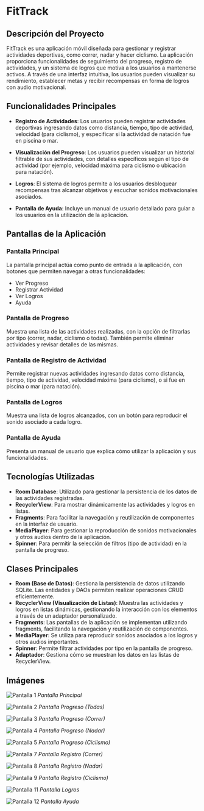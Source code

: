 # FitTrack

## Descripción del Proyecto

FitTrack es una aplicación móvil diseñada para gestionar y registrar actividades deportivas, como correr, nadar y hacer ciclismo. La aplicación proporciona funcionalidades de seguimiento del progreso, registro de actividades, y un sistema de logros que motiva a los usuarios a mantenerse activos. A través de una interfaz intuitiva, los usuarios pueden visualizar su rendimiento, establecer metas y recibir recompensas en forma de logros con audio motivacional.

## Funcionalidades Principales

- **Registro de Actividades**: Los usuarios pueden registrar actividades deportivas ingresando datos como distancia, tiempo, tipo de actividad, velocidad (para ciclismo), y especificar si la actividad de natación fue en piscina o mar.

- **Visualización del Progreso**: Los usuarios pueden visualizar un historial filtrable de sus actividades, con detalles específicos según el tipo de actividad (por ejemplo, velocidad máxima para ciclismo o ubicación para natación).

- **Logros**: El sistema de logros permite a los usuarios desbloquear recompensas tras alcanzar objetivos y escuchar sonidos motivacionales asociados.

- **Pantalla de Ayuda**: Incluye un manual de usuario detallado para guiar a los usuarios en la utilización de la aplicación.

## Pantallas de la Aplicación

### Pantalla Principal
La pantalla principal actúa como punto de entrada a la aplicación, con botones que permiten navegar a otras funcionalidades:
- Ver Progreso
- Registrar Actividad
- Ver Logros
- Ayuda

### Pantalla de Progreso
Muestra una lista de las actividades realizadas, con la opción de filtrarlas por tipo (correr, nadar, ciclismo o todas). También permite eliminar actividades y revisar detalles de las mismas.

### Pantalla de Registro de Actividad
Permite registrar nuevas actividades ingresando datos como distancia, tiempo, tipo de actividad, velocidad máxima (para ciclismo), o si fue en piscina o mar (para natación).

### Pantalla de Logros
Muestra una lista de logros alcanzados, con un botón para reproducir el sonido asociado a cada logro.

### Pantalla de Ayuda
Presenta un manual de usuario que explica cómo utilizar la aplicación y sus funcionalidades.

## Tecnologías Utilizadas

- **Room Database**: Utilizado para gestionar la persistencia de los datos de las actividades registradas.
- **RecyclerView**: Para mostrar dinámicamente las actividades y logros en listas.
- **Fragments**: Para facilitar la navegación y reutilización de componentes en la interfaz de usuario.
- **MediaPlayer**: Para gestionar la reproducción de sonidos motivacionales y otros audios dentro de la aplicación.
- **Spinner**: Para permitir la selección de filtros (tipo de actividad) en la pantalla de progreso.

## Clases Principales

- **Room (Base de Datos)**: Gestiona la persistencia de datos utilizando SQLite. Las entidades y DAOs permiten realizar operaciones CRUD eficientemente.
- **RecyclerView (Visualización de Listas)**: Muestra las actividades y logros en listas dinámicas, gestionando la interacción con los elementos a través de un adaptador personalizado.
- **Fragments**: Las pantallas de la aplicación se implementan utilizando fragments, facilitando la navegación y reutilización de componentes.
- **MediaPlayer**: Se utiliza para reproducir sonidos asociados a los logros y otros audios importantes.
- **Spinner**: Permite filtrar actividades por tipo en la pantalla de progreso.
- **Adaptador**: Gestiona cómo se muestran los datos en las listas de RecyclerView.

## Imágenes

![Pantalla 1](images/cap1.png)
*Pantalla Principal*

![Pantalla 2](images/cap2.png)
*Pantalla Progreso (Todas)*

![Pantalla 3](images/cap3.png)
*Pantalla Progreso (Correr)*

![Pantalla 4](images/cap4.png)
*Pantalla Progreso (Nadar)*

![Pantalla 5](images/cap5.png)
*Pantalla Progreso (Ciclismo)*

![Pantalla 7](images/cap7.png)
*Pantalla Registro (Correr)*

![Pantalla 8](images/cap8.png)
*Pantalla Registro (Nadar)*

![Pantalla 9](images/cap9.png)
*Pantalla Registro (Ciclismo)*

![Pantalla 11](images/cap11.png)
*Pantalla Logros*

![Pantalla 12](images/cap12.png)
*Pantalla Ayuda*
